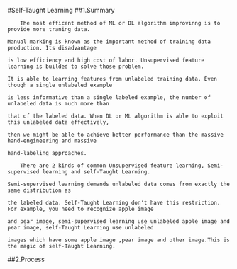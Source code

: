 #Self-Taught Learning
##1.Summary
    
        The most efficent method of ML or DL algorithm improvinng is to provide more traning data.
    
    Manual marking is known as the important method of training data production. Its disadvantage 
    
    is low efficiency and high cost of labor. Unsupervised feature learning is builded to solve those problem.
    
    It is able to learning features from unlabeled training data. Even though a single unlabeled example 
    
    is less informative than a single labeled example, the number of unlabeled data is much more than 
    
    that of the labeled data. When DL or ML algorithm is able to exploit this unlabeled data effectively,
    
    then we might be able to achieve better performance than the massive hand-engineering and massive 
    
    hand-labeling approaches.
    
        There are 2 kinds of common Unsupervised feature learning, Semi-supervised learning and self-Taught Learning.
    
    Semi-supervised learning demands unlabeled data comes from exactly the same distribution as 
    
    the labeled data. Self-Taught Learning don't have this restriction. For example, you need to recognize apple image
    
    and pear image, semi-supervised learning use unlabeled apple image and pear image, self-Taught Learning use unlabeled
    
    images which have some apple image ,pear image and other image.This is the magic of self-Taught Learning.
    
##2.Process
    
    

    
    
